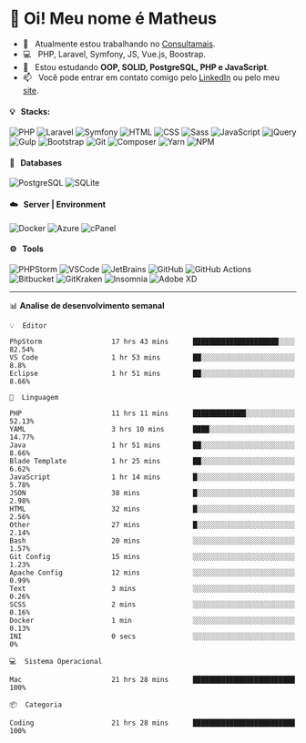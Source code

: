 # 👋 Oi! Meu nome é Matheus

- 🔭 &nbsp; Atualmente estou trabalhando no [Consultamais](https://consultamais.com.br/).
- 💻 &nbsp; PHP, Laravel, Symfony, JS, Vue.js, Boostrap.
- 🌱 &nbsp; Estou estudando **OOP, SOLID, PostgreSQL, PHP e JavaScript**.
- 📫 &nbsp; Você pode entrar em contato comigo pelo [LinkedIn](https://www.linkedin.com/in/matheuscamargoxavier/) ou pelo meu [site](https://matheuscamargo.co).

#### 💡 &nbsp; Stacks:
![PHP](https://img.shields.io/badge/-PHP-777BB4?&logo=php&logoColor=FFFFFF)
![Laravel](https://img.shields.io/badge/-Laravel-FF2D20?&logo=laravel&logoColor=FFFFFF)
![Symfony](https://img.shields.io/badge/-Symfony-000000?&logo=symfony&logoColor=FFFFFF)
![HTML](https://img.shields.io/badge/-HTML-E34F26?&logo=html5&logoColor=FFFFFF)
![CSS](https://img.shields.io/badge/-CSS-1572B6?&logo=css3&logoColor=FFFFFF)
![Sass](https://img.shields.io/badge/-Sass-CC6699?&logo=sass&logoColor=FFFFFF)
![JavaScript](https://img.shields.io/badge/-JavaScript-F7DF1E?&logo=javascript&logoColor=FFFFFF)
![jQuery](https://img.shields.io/badge/-jQuery-0769AD?&logo=jquery&logoColor=FFFFFF)
![Gulp](https://img.shields.io/badge/-Gulp-CF4647?&logo=gulp&logoColor=FFFFFF)
![Bootstrap](https://img.shields.io/badge/-Bootstrap-7952B3?&logo=bootstrap&logoColor=FFFFFF)
![Git](https://img.shields.io/badge/-Git-F05032?&logo=git&logoColor=FFFFFF)
![Composer](https://img.shields.io/badge/-Composer-885630?&logo=composer&logoColor=FFFFFF)
![Yarn](https://img.shields.io/badge/-Yarn-2C8EBB?&logo=yarn&logoColor=FFFFFF)
![NPM](https://img.shields.io/badge/-npm-CB3837?&logo=npm&logoColor=FFFFFF)

#### 💾 &nbsp; Databases
![PostgreSQL](https://img.shields.io/badge/-PostgreSQL-336791?&logo=PostgreSQL&logoColor=FFFFFF)
![SQLite](https://img.shields.io/badge/-SQLite-003B57?&logo=SQLite&logoColor=FFFFFF)

#### ☁️ &nbsp; Server | Environment
![Docker](https://img.shields.io/badge/-Docker-2496ED?&logo=docker&logoColor=FFFFFF)
![Azure](https://img.shields.io/badge/-Azure-0089D6?&logo=microsoft%20azure&logoColor=FFFFFF)
![cPanel](https://img.shields.io/badge/-cPanel-FF6C2C?&logo=cpanel&logoColor=FFFFFF)

#### ⚙️ &nbsp; Tools
![PHPStorm](https://img.shields.io/badge/-PHPStorm-000000?&logo=PHPStorm&logoColor=FFFFFF)
![VSCode](https://img.shields.io/badge/-VSCode-007ACC?&logo=Visual%20Studio%20Code&logoColor=FFFFFF) 
![JetBrains](https://img.shields.io/badge/-JetBrains-000000?&logo=jetbrains&logoColor=FFFFFF) 
![GitHub](https://img.shields.io/badge/-GitHub-181717?&logo=github&logoColor=FFFFFF) 
![GitHub Actions](https://img.shields.io/badge/-GitHub%20Actions-181717?&logo=GitHub%20Actions&logoColor=FFFFFF) 
![Bitbucket](https://img.shields.io/badge/-Bitbucket-0052CC?&logo=bitbucket&logoColor=FFFFFF)
![GitKraken](https://img.shields.io/badge/-GitKraken-179287?&logo=GitKraken&logoColor=FFFFFF)
![Insomnia](https://img.shields.io/badge/-Insomnia-5849BE?&logo=Insomnia&logoColor=FFFFFF)
![Adobe XD](https://img.shields.io/badge/-Adobe%20XD-FF61F6?&logo=adobe%20xd&logoColor=FFFFFF) 
_______

📊  **Analise de desenvolvimento semanal**
```text
💡  Editor

PhpStorm                 17 hrs 43 mins      █████████████████████░░░░     82.54%
VS Code                  1 hr 53 mins        ██░░░░░░░░░░░░░░░░░░░░░░░       8.8%
Eclipse                  1 hr 51 mins        ██░░░░░░░░░░░░░░░░░░░░░░░      8.66%
```
```text
💬  Linguagem

PHP                      11 hrs 11 mins      █████████████░░░░░░░░░░░░     52.13%
YAML                     3 hrs 10 mins       ████░░░░░░░░░░░░░░░░░░░░░     14.77%
Java                     1 hr 51 mins        ██░░░░░░░░░░░░░░░░░░░░░░░      8.66%
Blade Template           1 hr 25 mins        ██░░░░░░░░░░░░░░░░░░░░░░░      6.62%
JavaScript               1 hr 14 mins        █░░░░░░░░░░░░░░░░░░░░░░░░      5.78%
JSON                     38 mins             █░░░░░░░░░░░░░░░░░░░░░░░░      2.98%
HTML                     32 mins             █░░░░░░░░░░░░░░░░░░░░░░░░      2.56%
Other                    27 mins             █░░░░░░░░░░░░░░░░░░░░░░░░      2.14%
Bash                     20 mins             ░░░░░░░░░░░░░░░░░░░░░░░░░      1.57%
Git Config               15 mins             ░░░░░░░░░░░░░░░░░░░░░░░░░      1.23%
Apache Config            12 mins             ░░░░░░░░░░░░░░░░░░░░░░░░░      0.99%
Text                     3 mins              ░░░░░░░░░░░░░░░░░░░░░░░░░      0.26%
SCSS                     2 mins              ░░░░░░░░░░░░░░░░░░░░░░░░░      0.16%
Docker                   1 min               ░░░░░░░░░░░░░░░░░░░░░░░░░      0.13%
INI                      0 secs              ░░░░░░░░░░░░░░░░░░░░░░░░░         0%
```
```text
💻  Sistema Operacional

Mac                      21 hrs 28 mins      █████████████████████████       100%
```
```text
📦  Categoria

Coding                   21 hrs 28 mins      █████████████████████████       100%
```
